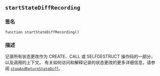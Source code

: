 ## `startStateDiffRecording`

### 签名

```solidity
function startStateDiffRecording()
```

### 描述

记录所有状态更改作为 CREATE、CALL 或 SELFDESTRUCT 操作码的一部分，以及调用的上下文。
有关如何访问和解释记录的状态更改的更多详细信息，请参阅 [`stopAndReturnStateDiff`](./stop-and-return-state-diff.md)。 
